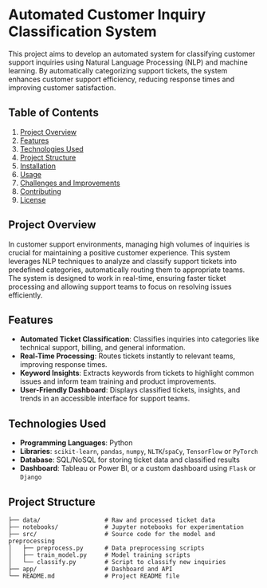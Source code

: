 # Automated Customer Inquiry Classification System

This project aims to develop an automated system for classifying customer support inquiries using Natural Language Processing (NLP) and machine learning. By automatically categorizing support tickets, the system enhances customer support efficiency, reducing response times and improving customer satisfaction.

## Table of Contents
1. [Project Overview](#project-overview)
2. [Features](#features)
3. [Technologies Used](#technologies-used)
4. [Project Structure](#project-structure)
5. [Installation](#installation)
6. [Usage](#usage)
7. [Challenges and Improvements](#challenges-and-improvements)
8. [Contributing](#contributing)
9. [License](#license)

## Project Overview
In customer support environments, managing high volumes of inquiries is crucial for maintaining a positive customer experience. This system leverages NLP techniques to analyze and classify support tickets into predefined categories, automatically routing them to appropriate teams. The system is designed to work in real-time, ensuring faster ticket processing and allowing support teams to focus on resolving issues efficiently.

## Features
- **Automated Ticket Classification**: Classifies inquiries into categories like technical support, billing, and general information.
- **Real-Time Processing**: Routes tickets instantly to relevant teams, improving response times.
- **Keyword Insights**: Extracts keywords from tickets to highlight common issues and inform team training and product improvements.
- **User-Friendly Dashboard**: Displays classified tickets, insights, and trends in an accessible interface for support teams.

## Technologies Used
- **Programming Languages**: Python
- **Libraries**: `scikit-learn`, `pandas`, `numpy`, `NLTK`/`spaCy`, `TensorFlow` or `PyTorch`
- **Database**: SQL/NoSQL for storing ticket data and classified results
- **Dashboard**: Tableau or Power BI, or a custom dashboard using `Flask` or `Django`

## Project Structure
```plaintext
├── data/                  # Raw and processed ticket data
├── notebooks/             # Jupyter notebooks for experimentation
├── src/                   # Source code for the model and preprocessing
│   ├── preprocess.py      # Data preprocessing scripts
│   ├── train_model.py     # Model training scripts
│   └── classify.py        # Script to classify new inquiries
├── app/                   # Dashboard and API
└── README.md              # Project README file
